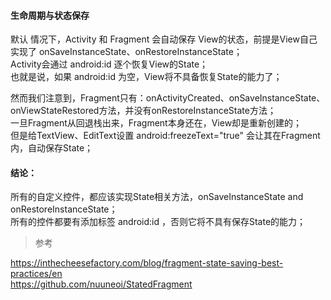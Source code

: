 #### 生命周期与状态保存

默认 情况下，Activity 和 Fragment 会自动保存 View的状态，前提是View自己实现了 onSaveInstanceState、onRestoreInstanceState；  
Activity会通过 android:id 逐个恢复View的State；  
也就是说，如果 android:id 为空，View将不具备恢复State的能力了；  

然而我们注意到，Fragment只有：onActivityCreated、onSaveInstanceState、onViewStateRestored方法，并没有onRestoreInstanceState方法；  
一旦Fragment从回退栈出来，Fragment本身还在，View却是重新创建的；  
但是给TextView、EditText设置 android:freezeText="true" 会让其在Fragment内，自动保存State；   

#### 结论：  
所有的自定义控件，都应该实现State相关方法，onSaveInstanceState and onRestoreInstanceState；  
所有的控件都要有添加标签 android:id ，否则它将不具有保存State的能力；  


> 参考  

https://inthecheesefactory.com/blog/fragment-state-saving-best-practices/en  
https://github.com/nuuneoi/StatedFragment  


